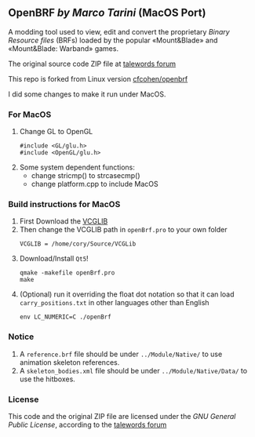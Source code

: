 OpenBRF _by Marco Tarini_ (MacOS Port)
------------------------

A modding tool used to view, edit and convert the proprietary _Binary Resource files_ (BRFs) loaded by the popular «Mount&Blade» and «Mount&Blade: Warband» games.

The original source code ZIP file at [talewords forum](https://forums.taleworlds.com/index.php?topic=72279.0)

This repo is forked from Linux version [cfcohen/openbrf](https://github.com/cfcohen/openbrf)

I did some changes to make it run under MacOS.
### For MacOS
1. Change GL to OpenGL
    ```
    #include <GL/glu.h>
    #include <OpenGL/glu.h>
    ```
2. Some system dependent functions:
    - change stricmp() to strcasecmp()
    - change platform.cpp to include MacOS

### Build instructions for MacOS
1. First Download the [VCGLIB](https://github.com/cnr-isti-vclab/vcglib)
2. Then change the VCGLIB path in `openBrf.pro` to your own folder
    ```
    VCGLIB = /home/cory/Source/VCGLib
    ```
3. Download/Install `Qt5`!
    ```
    qmake -makefile openBrf.pro
    make
    ```
4. (Optional) run it overriding the float dot notation so that it can load `carry_positions.txt` in other languages other than English
    ```
    env LC_NUMERIC=C ./openBrf
    ```

### Notice
1. A `reference.brf` file should be under `../Module/Native/` to use animation skeleton references.
2. A `skeleton_bodies.xml` file should be under `../Module/Native/Data/` to use the hitboxes.

### License
This code and the original ZIP file are licensed under the _GNU
General Public License_, according to the
[talewords forum](https://forums.taleworlds.com/index.php?topic=72279.0)